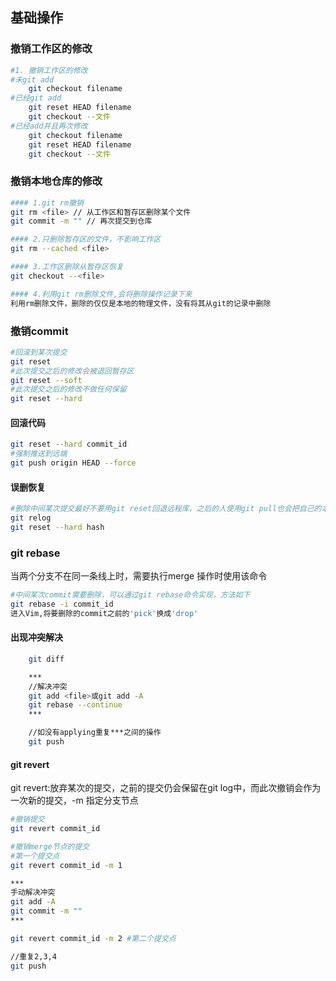 ## 基础操作

### 撤销工作区的修改
```bash
#1. 撤销工作区的修改
#未git add
    git checkout filename
#已经git add
    git reset HEAD filename
    git checkout --文件
#已经add并且再次修改
    git checkout filename
    git reset HEAD filename
    git checkout --文件
```

### 撤销本地仓库的修改

```bash
#### 1.git rm撤销
git rm <file> // 从工作区和暂存区删除某个文件
git commit -m "" // 再次提交到仓库

#### 2.只删除暂存区的文件，不影响工作区
git rm --cached <file>

#### 3.工作区删除从暂存区恢复
git checkout --<file>

#### 4.利用git rm删除文件,会将删除操作记录下来
利用rm删除文件，删除的仅仅是本地的物理文件，没有将其从git的记录中删除

```
### 撤销commit
```bash
#回滚到某次提交
git reset
#此次提交之后的修改会被退回暂存区
git reset --soft
#此次提交之后的修改不做任何保留
git reset --hard
```
#### 回滚代码
```bash
git reset --hard commit_id
#强制推送到远端
git push origin HEAD --force
```
#### 误删恢复
```bash
#删除中间某次提交最好不要用git reset回退远程库，之后的人使用git pull也会把自己的本地仓库回退到之前的版本
git relog
git reset --hard hash
```

### git rebase
  当两个分支不在同一条线上时，需要执行merge 操作时使用该命令
```bash
#中间某次commit需要删除，可以通过git rebase命令实现，方法如下
git rebase -i commit_id
进入Vim,将要删除的commit之前的'pick'换成'drop'
```
#### 出现冲突解决
```bash
    git diff

    ***
    //解决冲突
    git add <file>或git add -A
    git rebase --continue
    ***

    //如没有applying重复***之间的操作
    git push
```

#### git revert
git revert:放弃某次的提交，之前的提交仍会保留在git log中，而此次撤销会作为一次新的提交，-m 指定分支节点
```bash
#撤销提交
git revert commit_id
```
```bash
#撤销merge节点的提交
#第一个提交点
git revert commit_id -m 1

***
手动解决冲突
git add -A
git commit -m ""
***

git revert commit_id -m 2 #第二个提交点

//重复2,3,4
git push
```